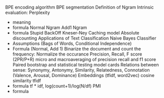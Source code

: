BPE encoding algorithm
BPE segmentation
Definition of Ngram
Intrinsic evaluation: Perplexity
- meaning
- formula
Normal Ngram
Add1 Ngram
- formula
Stupid BackOff
Kneser-Ney
Caching model
Absolute discounting
Applications of Text Classification
Naive Bayes Classifier
- Assumptions (Bags of Words, Conditional Independence)
- Formula (Normal, Add 1)
Binarize the document and count the frequency: Normalize the occurance
Precision, Recall, F score (2PR/P+R)
micro and macroaveraging of precision recall and f1 score
Paired bootstrap and statistical testing
model cards
Relations between sense: Synonymy, Antonymy, Similarity, Relatedness, Connotation (Valence, Arousal, Dominance)
Embeddings (tfidf, word2vec) cosine similarity
tfidf
- formula tf * idf, log(count+1)/log(N/df)
PMI
- formula